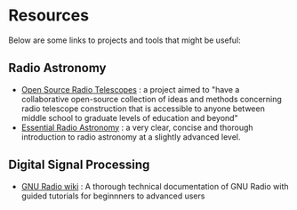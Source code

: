 # Resources

Below are some links to projects and tools that might be useful:

## Radio Astronomy

- [Open Source Radio Telescopes](http://opensourceradiotelescopes.org) : a project aimed to "have a collaborative open-source collection of ideas and methods concerning radio telescope construction that is accessible to anyone between middle school to graduate levels of education and beyond"
- [Essential Radio Astronomy](https://science.nrao.edu/opportunities/courses/era) : a very clear, concise and thorough introduction to radio astronomy at a slightly advanced level. 

## Digital Signal Processing

- [GNU Radio wiki](https://wiki.gnuradio.org/index.php/Main_Page) : A thorough technical documentation of GNU Radio with guided tutorials for beginnners to advanced users
